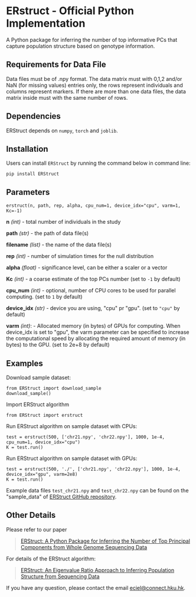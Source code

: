 # ERstruct - Official Python Implementation

A Python package for inferring the number of top informative PCs that capture population structure based on genotype information.

## Requirements for Data File
Data files must be of .npy format. The data matrix must with 0,1,2 and/or NaN (for missing values) entries only, the rows represent individuals and columns represent markers. If there are more than one data files, the data matrix inside must with the same number of rows.

## Dependencies
ERStruct depends on `numpy`, `torch` and `joblib`.

## Installation
Users can install `ERStruct` by running the command below in command line:
```commandline
pip install ERStruct
```

## Parameters
```
erstruct(n, path, rep, alpha, cpu_num=1, device_idx="cpu", varm=1, Kc=-1)
```

**n** *(int)* - total number of individuals in the study

**path** *(str)* - the path of data file(s)

**filename** *(list)* - the name of the data file(s)

**rep** *(int)* - number of simulation times for the null distribution

**alpha** *(float)* - significance level, can be either a scaler or a vector

**Kc** *(int)* - a coarse estimate of the top PCs number (set to `-1` by default)

**cpu_num** *(int)* - optional, number of CPU cores to be used for parallel computing. (set to `1` by default)

**device_idx** *(str)* - device you are using, "cpu" pr "gpu". (set to `"cpu"` by default)

**varm** *(int)*: - Allocated memory (in bytes) of GPUs for computing. When device_idx is set to "gpu", the varm parameter can be specified to increase the computational speed by allocating the required amount of memory (in bytes) to the GPU.  (set to 2e+8 by default)

## Examples
Download sample dataset:
```angular2html
from ERStruct import download_sample
download_sample()
```
Import ERStruct algorithm
```
from ERStruct import erstruct
```
Run ERStruct algorithm on sample dataset with CPUs:
```commandline
test = erstruct(500, ['chr21.npy', 'chr22.npy'], 1000, 1e-4, cpu_num=1, device_idx="cpu")
K = test.run()
```
Run ERStruct algorithm on sample dataset with GPUs:
```commandline
test = erstruct(500, './', ['chr21.npy', 'chr22.npy'], 1000, 1e-4, device_idx="gpu", varm=2e8)
K = test.run()
```
Example data files `test_chr21.npy` and `test_chr22.npy` can be found on the "sample_data" of [ERStruct GitHub repository](https://github.com/ecielyang/ERStruct).



## Other Details
Please refer to our paper
> [ERStruct: A Python Package for Inferring the Number of Top Principal Components from Whole Genome Sequencing Data](https://www.biorxiv.org/content/10.1101/2022.08.15.503962v2)

For details of the ERStruct algorithm:
> [ERStruct: An Eigenvalue Ratio Approach to Inferring Population Structure from Sequencing Data](https://www.researchgate.net/publication/350647012_ERStruct_An_Eigenvalue_Ratio_Approach_to_Inferring_Population_Structure_from_Sequencing_Data)

If you have any question, please contact the email eciel@connect.hku.hk.